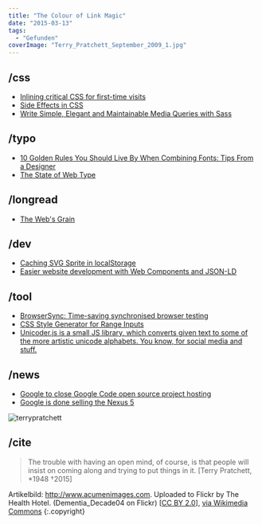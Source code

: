 ```yaml
---
title: "The Colour of Link Magic"
date: "2015-03-13"
tags:
  - "Gefunden"
coverImage: "Terry_Pratchett_September_2009_1.jpg"
---
```


## /css

- [Inlining critical CSS for first-time visits](https://adactio.com/journal/8504)
- [Side Effects in CSS](http://philipwalton.com/articles/side-effects-in-css/)
- [Write Simple, Elegant and Maintainable Media Queries with Sass](http://davidwalsh.name/sass-media-query)

## /typo

- [10 Golden Rules You Should Live By When Combining Fonts: Tips From a Designer](https://designschool.canva.com/blog/combining-fonts-10-must-know-tips-from-a-designer/)
- [The State of Web Type](https://dev.opera.com/articles/state-of-web-type/)

## /longread

- [The Web's Grain](http://frankchimero.com/talks/the-webs-grain/transcript/)

## /dev

- [Caching SVG Sprite in localStorage](http://osvaldas.info/caching-svg-sprite-in-localstorage)
- [Easier website development with Web Components and JSON-LD](http://googlewebmastercentral.blogspot.de/2015/03/easier-website-development-with-web.html)

## /tool

- [BrowserSync: Time-saving synchronised browser testing](http://www.browsersync.io/)
- [CSS Style Generator for Range Inputs](http://danielstern.ca/range.css/)
- [Unicoder.js is a small JS library, which converts given text to some of the more artistic unicode alphabets. You know, for social media and stuff.](http://tholman.com/unicoder.js/)

## /news

- [Google to close Google Code open source project hosting](http://arstechnica.com/information-technology/2015/03/google-to-close-google-code-open-source-project-hosting/)
- [Google is done selling the Nexus 5](http://www.theverge.com/2015/3/12/8198535/google-nexus-5-stop-sales)

![terrypratchett](/images/terrypratchett.jpg)

## /cite

> The trouble with having an open mind, of course, is that people will insist on coming along and trying to put things in it. \[Terry Pratchett, \*1948 †2015\]

Artikelbild:  http://www.acumenimages.com. Uploaded to Flickr by The Health Hotel. (Dementia\_Decade04 on Flickr) \[[CC BY 2.0](http://creativecommons.org/licenses/by/2.0)\], [via Wikimedia Commons](http://commons.wikimedia.org/wiki/File%3ATerry_Pratchett%2C_September_2009_1.jpg)  {:.copyright}
